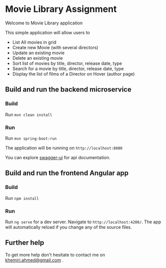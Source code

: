 # Movie Library Assignment
<p>Welcome to Movie Library application</p>
    <p>This simple application will allow users to </p>
    <ul>
      <li>
        List All movies in grid
      </li>
      <li>
        Create new Movie (with several directors)
      </li>
      <li>
        Update an existing movie
      </li>
      <li>
        Delete an existing movie
      </li>
      <li>
        Sort list of movies by title, director, release date, type
      </li>
      <li>
        Search for a movie by title, director, release date, type
      </li>
      <li>
        Display the list of films of a Director on Hover (author page)
      </li>
    </ul>

## Build and run the backend microservice
### Build

Run `mvn clean install`

### Run
Run `mvn spring-boot:run`

The application will be running on `http://localhost:8080`

You can explore [swagger-ui](http://localhost:8080/swagger-ui.html#/movie-library-controller) for api documentation.


## Build and run the frontend Angular app

### Build
Run `npm install`

### Run
Run `ng serve` for a dev server. Navigate to `http://localhost:4200/`. The app will automatically reload if you change any of the source files.


## Further help
To get more help don't hesitate to contact me on [khemiri.ahmed@gmail.com](khemiri.ahmed@gmail.com) .
